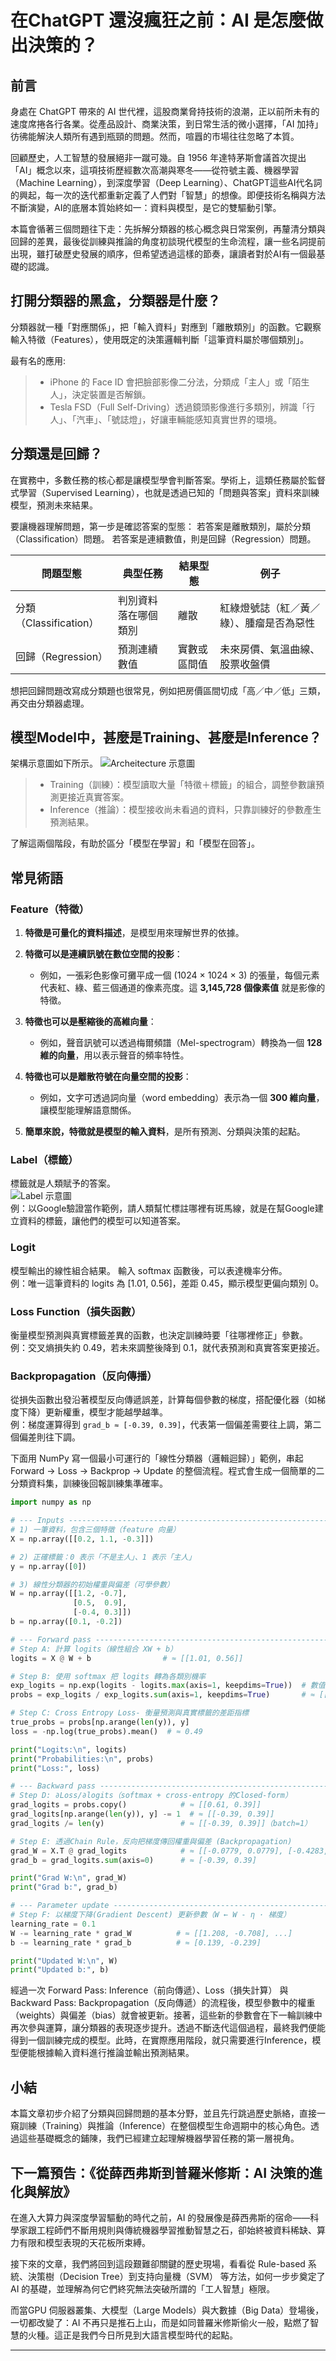 # 在ChatGPT 還沒瘋狂之前：AI 是怎麼做出決策的？

## 前言
身處在 ChatGPT 帶來的 AI 世代裡，這股商業脅持技術的浪潮，正以前所未有的速度席捲各行各業。從產品設計、商業決策，到日常生活的微小選擇，「AI 加持」彷彿能解決人類所有遇到瓶頸的問題。然而，喧囂的市場往往忽略了本質。

回顧歷史，人工智慧的發展絕非一蹴可幾。自 1956 年達特茅斯會議首次提出「AI」概念以來，這項技術歷經數次高潮與寒冬——從符號主義、機器學習（Machine Learning），到深度學習（Deep Learning）、ChatGPT這些AI代名詞的興起，每一次的迭代都重新定義了人們對「智慧」的想像。即便技術名稱與方法不斷演變，AI的底層本質始終如一：資料與模型，是它的雙驅動引擎。

本篇會循著三個問題往下走：先拆解分類器的核心概念與日常案例，再釐清分類與回歸的差異，最後從訓練與推論的角度初談現代模型的生命流程，讓一些名詞提前出現，雖打破歷史發展的順序，但希望透過這樣的節奏，讓讀者對於AI有一個最基礎的認識。

## 打開分類器的黑盒，分類器是什麼？

分類器就一種「對應關係」，把「輸入資料」對應到「離散類別」的函數。它觀察輸入特徵（Features），使用既定的決策邏輯判斷「這筆資料屬於哪個類別」。

最有名的應用:
> - iPhone 的 Face ID 會把臉部影像二分法，分類成「主人」或「陌生人」，決定裝置是否解鎖。  
> - Tesla FSD（Full Self-Driving）透過鏡頭影像進行多類別，辨識「行人」、「汽車」、「號誌燈」，好讓車輛能感知真實世界的環境。

## 分類還是回歸？

在實務中，多數任務的核心都是讓模型學會判斷答案。學術上，這類任務屬於監督式學習（Supervised Learning），也就是透過已知的「問題與答案」資料來訓練模型，預測未來結果。

要讓機器理解問題，第一步是確認答案的型態：
若答案是離散類別，屬於分類（Classification）問題。
若答案是連續數值，則是回歸（Regression）問題。

| 問題型態 | 典型任務 | 結果型態 | 例子 |
| --- | --- | --- | --- |
| 分類（Classification）| 判別資料落在哪個類別 | 離散 | 紅綠燈號誌（紅／黃／綠）、腫瘤是否為惡性 |
| 回歸（Regression）| 預測連續數值 | 實數或區間值 | 未來房價、氣溫曲線、股票收盤價 |

想把回歸問題改寫成分類題也很常見，例如把房價區間切成「高／中／低」三類，再交由分類器處理。

## 模型Model中，甚麼是Training、甚麼是Inference？

架構示意圖如下所示。
![Archeitecture 示意圖](public/arch.png)

> - Training（訓練）：模型讀取大量「特徵＋標籤」的組合，調整參數讓預測更接近真實答案。  
> - Inference（推論）：模型接收尚未看過的資料，只靠訓練好的參數產生預測結果。

了解這兩個階段，有助於區分「模型在學習」和「模型在回答」。

## 常見術語

### Feature（特徵）

1. **特徵是可量化的資料描述**，是模型用來理解世界的依據。
2. **特徵可以是連續訊號在數位空間的投影**：

   * 例如，一張彩色影像可攤平成一個 (1024 × 1024 × 3) 的張量，每個元素代表紅、綠、藍三個通道的像素亮度。這 **3,145,728 個像素值** 就是影像的特徵。
3. **特徵也可以是壓縮後的高維向量**：

   * 例如，聲音訊號可以透過梅爾頻譜（Mel-spectrogram）轉換為一個 **128 維的向量**，用以表示聲音的頻率特性。
4. **特徵也可以是離散符號在向量空間的投影**：

   * 例如，文字可透過詞向量（word embedding）表示為一個 **300 維向量**，讓模型能理解語意關係。
5. **簡單來說，特徵就是模型的輸入資料**，是所有預測、分類與決策的起點。

### Label（標籤）
標籤就是人類賦予的答案。  
![Label 示意圖](public/label.png)  
例：以Google驗證當作範例，請人類幫忙標註哪裡有斑馬線，就是在幫Google建立資料的標籤，讓他們的模型可以知道答案。

### Logit
模型輸出的線性組合結果。
輸入 softmax 函數後，可以表達機率分佈。  
例：唯一這筆資料的 logits 為 [1.01, 0.56]，差距 0.45，顯示模型更偏向類別 0。

### Loss Function（損失函數）
衡量模型預測與真實標籤差異的函數，也決定訓練時要「往哪裡修正」參數。  
例：交叉熵損失約 0.49，若未來調整後降到 0.1，就代表預測和真實答案更接近。

### Backpropagation（反向傳播）
從損失函數出發沿著模型反向傳遞誤差，計算每個參數的梯度，搭配優化器（如梯度下降）更新權重，模型才能越學越準。  
例：梯度運算得到 `grad_b ≈ [-0.39, 0.39]`，代表第一個偏差需要往上調，第二個偏差則往下調。

下面用 NumPy 寫一個最小可運行的「線性分類器（邏輯迴歸）」範例，串起 Forward → Loss → Backprop → Update 的整個流程。程式會生成一個簡單的二分類資料集，訓練後回報訓練集準確率。

```python
import numpy as np

# --- Inputs ---------------------------------------------------------------
# 1) 一筆資料，包含三個特徵（feature 向量）
X = np.array([[0.2, 1.1, -0.3]])

# 2) 正確標籤：0 表示「不是主人」、1 表示「主人」
y = np.array([0])

# 3) 線性分類器的初始權重與偏差（可學參數）
W = np.array([[1.2, -0.7],
              [0.5,  0.9],
              [-0.4, 0.3]])
b = np.array([0.1, -0.2])

# --- Forward pass ---------------------------------------------------------
# Step A: 計算 logits（線性組合 XW + b）
logits = X @ W + b                # ≈ [[1.01, 0.56]]

# Step B: 使用 softmax 把 logits 轉為各類別機率
exp_logits = np.exp(logits - logits.max(axis=1, keepdims=True))  # 數值穩定技巧
probs = exp_logits / exp_logits.sum(axis=1, keepdims=True)       # ≈ [[0.61, 0.39]]

# Step C: Cross Entropy Loss- 衡量預測與真實標籤的差距指標
true_probs = probs[np.arange(len(y)), y]
loss = -np.log(true_probs).mean()  # ≈ 0.49

print("Logits:\n", logits)
print("Probabilities:\n", probs)
print("Loss:", loss)

# --- Backward pass --------------------------------------------------------
# Step D: ∂Loss/∂logits（softmax + cross-entropy 的Closed-form）
grad_logits = probs.copy()            # ≈ [[0.61, 0.39]]
grad_logits[np.arange(len(y)), y] -= 1  # ≈ [[-0.39, 0.39]]
grad_logits /= len(y)                 # ≈ [[-0.39, 0.39]]（batch=1）

# Step E: 透過Chain Rule，反向把梯度傳回權重與偏差 (Backpropagation)
grad_W = X.T @ grad_logits            # ≈ [[-0.0779, 0.0779], [-0.4283, 0.4283], [0.1168, -0.1168]]
grad_b = grad_logits.sum(axis=0)      # ≈ [-0.39, 0.39]

print("Grad W:\n", grad_W)
print("Grad b:", grad_b)

# --- Parameter update -----------------------------------------------------
# Step F: 以梯度下降(Gradient Descent) 更新參數（W ← W - η · 梯度）
learning_rate = 0.1
W -= learning_rate * grad_W          # ≈ [[1.208, -0.708], ...]
b -= learning_rate * grad_b          # ≈ [0.139, -0.239]

print("Updated W:\n", W)
print("Updated b:", b)
```

經過一次 Forward Pass: Inference（前向傳遞）、Loss（損失計算） 與 Backward Pass: Backpropagation（反向傳遞）的流程後，模型參數中的權重（weights）與偏差（bias）就會被更新。接著，這些新的參數會在下一輪訓練中再次參與運算，讓分類器的表現逐步提升。透過不斷迭代這個過程，最終我們便能得到一個訓練完成的模型。此時，在實際應用階段，就只需要進行Inference，模型便能根據輸入資料進行推論並輸出預測結果。


## 小結
本篇文章初步介紹了分類與回歸問題的基本分野，並且先行跳過歷史脈絡，直接一窺訓練（Training）與推論（Inference）在整個模型生命週期中的核心角色。透過這些基礎概念的鋪陳，我們已經建立起理解機器學習任務的第一層視角。

## 下一篇預告：《從薛西弗斯到普羅米修斯：AI 決策的進化與解放》
在進入大算力與深度學習驅動的時代之前，AI 的發展像是薛西弗斯的宿命——科學家跟工程師們不斷用規則與傳統機器學習推動智慧之石，卻始終被資料稀缺、算力有限和模型表現的天花板所束縛。

接下來的文章，我們將回到這段艱難卻關鍵的歷史現場，看看從 Rule-based 系統、決策樹（Decision Tree）到支持向量機（SVM） 等方法，如何一步步奠定了 AI 的基礎，並理解為何它們終究無法突破所謂的「工人智慧」極限。

而當GPU 伺服器叢集、大模型（Large Models）與大數據（Big Data）登場後，一切都改變了：AI 不再只是推石上山，而是如同普羅米修斯偷火一般，點燃了智慧的火種。這正是我們今日所見到大語言模型時代的起點。

---
